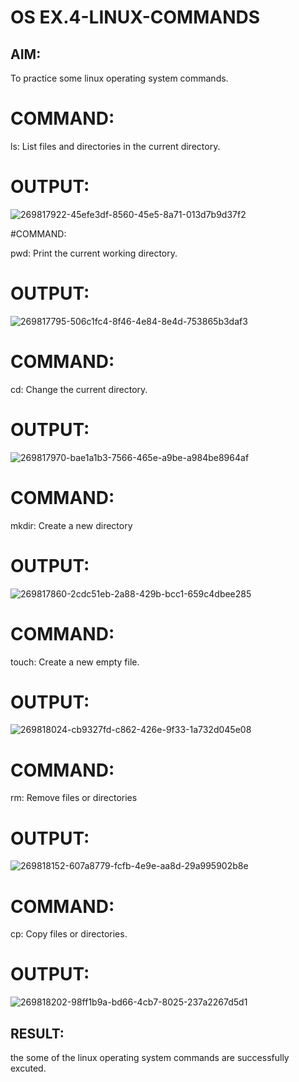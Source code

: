 # OS EX.4-LINUX-COMMANDS

## AIM:   
To practice some linux operating system commands.
# COMMAND:   

ls: List files and directories in the current directory.
# OUTPUT:

![269817922-45efe3df-8560-45e5-8a71-013d7b9d37f2](https://github.com/BejinB/EX.4-LINUX-COMMANDS/assets/118367518/ca576202-f5c3-40e0-82c3-cab84f91539a)

#COMMAND:

pwd: Print the current working directory.
# OUTPUT:


![269817795-506c1fc4-8f46-4e84-8e4d-753865b3daf3](https://github.com/BejinB/EX.4-LINUX-COMMANDS/assets/118367518/5a7c8488-addf-4ae8-8942-18f4fe7f5827)
# COMMAND:

cd: Change the current directory.
# OUTPUT:


![269817970-bae1a1b3-7566-465e-a9be-a984be8964af](https://github.com/BejinB/EX.4-LINUX-COMMANDS/assets/118367518/2b904295-a8e4-417f-99de-e6709be5da77)
# COMMAND:

mkdir: Create a new directory
# OUTPUT:

![269817860-2cdc51eb-2a88-429b-bcc1-659c4dbee285](https://github.com/BejinB/EX.4-LINUX-COMMANDS/assets/118367518/e9127521-fbad-4ba8-a477-f723ce2bdae0)

# COMMAND:

touch: Create a new empty file.
# OUTPUT:

![269818024-cb9327fd-c862-426e-9f33-1a732d045e08](https://github.com/BejinB/EX.4-LINUX-COMMANDS/assets/118367518/9e6a7c9f-aeb3-4e93-98c2-46511ffd7957)

# COMMAND:

rm: Remove files or directories
# OUTPUT:

![269818152-607a8779-fcfb-4e9e-aa8d-29a995902b8e](https://github.com/BejinB/EX.4-LINUX-COMMANDS/assets/118367518/ef2e78c2-af73-470a-b510-6a4dd840dc5a)
# COMMAND:

cp: Copy files or directories.
# OUTPUT:

![269818202-98ff1b9a-bd66-4cb7-8025-237a2267d5d1](https://github.com/BejinB/EX.4-LINUX-COMMANDS/assets/118367518/88343758-faf3-4ae0-a0eb-e7700f981793)



## RESULT:

the some of the linux operating system commands are successfully excuted.
